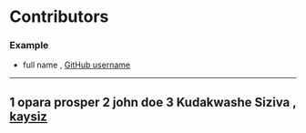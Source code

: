 # Contributors

### Example
- full name , [GitHub username](link)

---
1 opara prosper
2 john doe
3 Kudakwashe Siziva , [kaysiz](https://github.com/kaysiz)
---
